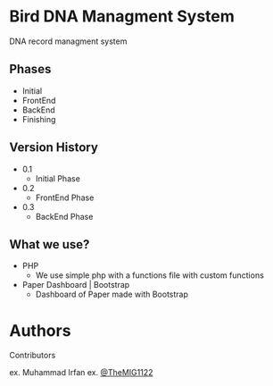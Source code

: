 # Bird DNA Managment System

DNA record managment system
## Phases

* Initial
* FrontEnd
* BackEnd
* Finishing

## Version History

* 0.1
    * Initial Phase
* 0.2
    * FrontEnd Phase
* 0.3
    * BackEnd Phase

## What we use?

* PHP
    * We use simple php with a functions file with custom functions
* Paper Dashboard | Bootstrap
    * Dashboard of Paper made with Bootstrap


# Authors

Contributors

ex. Muhammad Irfan
ex. [@TheMIG1122](https://github.com/TheMIG1122/)
